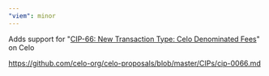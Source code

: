 ```yaml
---
"viem": minor
---
```


Adds support for "[CIP-66: New Transaction Type: Celo Denominated Fees](https://github.com/celo-org/celo-proposals/blob/master/CIPs/cip-0066.md)" on Celo

https://github.com/celo-org/celo-proposals/blob/master/CIPs/cip-0066.md
